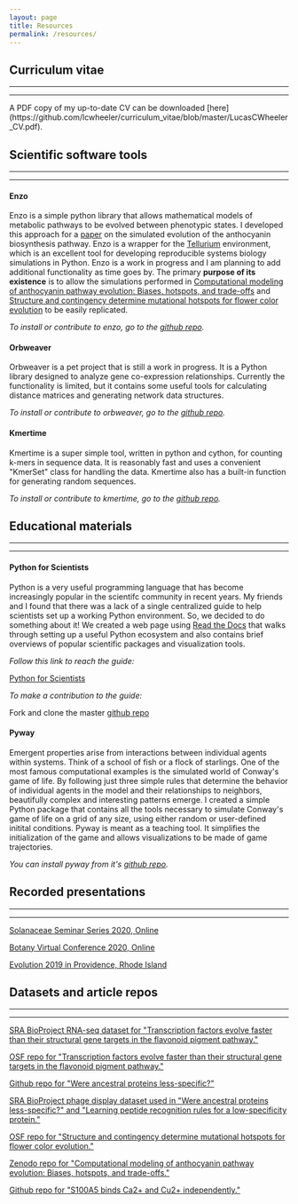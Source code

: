 ```yaml
---
layout: page
title: Resources
permalink: /resources/
---
```


## Curriculum vitae
<hr><hr>
A PDF copy of my up-to-date CV can be downloaded [here](https://github.com/lcwheeler/curriculum_vitae/blob/master/LucasCWheeler_CV.pdf). 


## Scientific software tools
<hr><hr>

#### Enzo

Enzo is a simple python library that allows mathematical models of metabolic pathways to be evolved between phenotypic states. I developed this approach for a [paper](https://www.biorxiv.org/content/early/2019/01/03/511089) on the simulated evolution of the anthocyanin biosynthesis pathway. Enzo is a wrapper for the [Tellurium](http://tellurium.analogmachine.org/) environment, which is an excellent tool for developing reproducible systems biology simulations in Python. Enzo is a work in progress and I am planning to add additional functionality as time goes by. The primary **purpose of its existence** is to allow the simulations performed in [Computational modeling of anthocyanin pathway evolution: Biases, hotspots, and trade-offs](https://www.biorxiv.org/content/early/2019/01/03/511089) and [Structure and contingency determine mutational hotspots for flower color evolution](https://www.biorxiv.org/content/10.1101/2020.08.18.256503v1) to be easily replicated. 

*To install or contribute to enzo, go to the [github repo](https://github.com/lcwheeler/enzo).*


#### Orbweaver

Orbweaver is a pet project that is still a work in progress. It is a Python library designed to analyze gene co-expression relationships. Currently the functionality is limited, but it contains some useful tools for calculating distance matrices and generating network data structures.

*To install or contribute to orbweaver, go to the [github repo](https://github.com/lcwheeler/orbweaver).*


#### Kmertime

Kmertime is a super simple tool, written in python and cython, for counting k-mers in sequence data. It is reasonably fast and uses a convenient "KmerSet" class for handling the data. Kmertime also has a built-in function for generating random sequences. 

*To install or contribute to kmertime, go to the [github repo](https://github.com/lcwheeler/kmertime).*


## Educational materials
<hr><hr>

#### Python for Scientists

Python is a very useful programming language that has become increasingly popular in the scientifc community in recent years. 
My friends and I found that there was a lack of a single centralized guide to help scientists set up a working Python environment. 
So, we decided to do something about it! We created a web page using [Read the Docs](https://readthedocs.org/) that walks through 
setting up a useful Python ecosystem and also contains brief overviews of popular scientific packages and visualization tools. 

*Follow this link to reach the guide:* 

[Python for Scientists](https://python-for-scientists.readthedocs.io/en/latest/#)


*To make a contribution to the guide:* 

Fork and clone the master [github repo](https://github.com/Zsailer/python-for-scientists)


#### Pyway
Emergent properties arise from interactions between individual agents within systems. Think of a school of fish or a flock of starlings. One of the most famous computational examples is the simulated world of Conway's game of life. By following just three simple rules that determine the behavior of individual agents in the model and their relationships to neighbors, beautifully complex and interesting patterns emerge. I created a simple Python package that contains all the tools necessary to simulate Conway's game of life on a grid of any size, using either random or user-defined initital conditions. Pyway is meant as a teaching tool. It simplifies the initialization of the game and allows visualizations to be made of game trajectories. 

*You can install pyway from it's [github repo](https://github.com/lcwheeler/pyway).* 


## Recorded presentations
<hr><hr>

[Solanaceae Seminar Series 2020, Online](https://www.youtube.com/watch?v=OhSREoCemU0&feature=youtu.be)

[Botany Virtual Conference 2020, Online](https://www.youtube.com/watch?v=FpXiIhmI6p8&t=21s)

[Evolution 2019 in Providence, Rhode Island](https://www.youtube.com/watch?v=py3jSv0BCgE)


## Datasets and article repos
<hr><hr>

[SRA BioProject RNA-seq dataset for "Transcription factors evolve faster than their structural gene targets in the flavonoid pigment pathway."](https://www.ncbi.nlm.nih.gov/sra/PRJNA746328)


[OSF repo for "Transcription factors evolve faster than their structural gene targets in the flavonoid pigment pathway."](https://osf.io/b7gcp/)


[Github repo for "Were ancestral proteins less-specific?"](https://github.com/harmslab/were-anc-less-specific)


[SRA BioProject phage display dataset used in "Were ancestral proteins less-specific?" and "Learning peptide recognition rules for a low-specificity protein."](https://www.ncbi.nlm.nih.gov/bioproject?LinkName=sra_bioproject&from_uid=11384227)


[OSF repo for "Structure and contingency determine mutational hotspots for flower color evolution."](https://osf.io/kxr23/)


[Zenodo repo for "Computational modeling of anthocyanin pathway evolution: Biases, hotspots, and trade-offs."](https://zenodo.org/record/2611739#.X9UWM8J7k8p)


[Github repo for "S100A5 binds Ca2+ and Cu2+ independently."](https://github.com/harmslab/wheeler-harms-S100A5-Ca-Cu-data)








